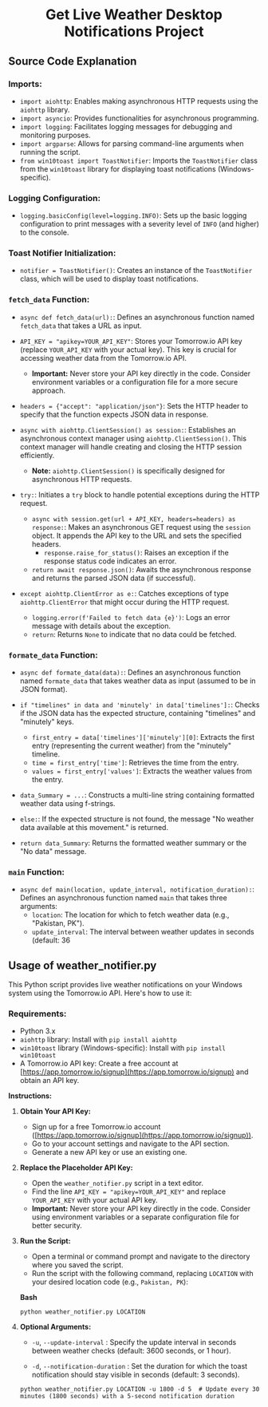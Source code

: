 <h1 align='center'>Get Live Weather Desktop Notifications Project</h1>

## Source Code Explanation
  ### **Imports:**
  -   `import aiohttp`: Enables making asynchronous HTTP requests using the `aiohttp` library.
  -   `import asyncio`: Provides functionalities for asynchronous programming.
  -   `import logging`: Facilitates logging messages for debugging and monitoring purposes.
  -   `import argparse`: Allows for parsing command-line arguments when running the script.
  -   `from win10toast import ToastNotifier`: Imports the `ToastNotifier` class from the `win10toast` library for displaying toast notifications (Windows-specific).
  
  ### **Logging Configuration:**
  
  -   `logging.basicConfig(level=logging.INFO)`: Sets up the basic logging configuration to print messages with a severity level of `INFO` (and higher) to the console.
  
  ### **Toast Notifier Initialization:**
  
  -   `notifier = ToastNotifier()`: Creates an instance of the `ToastNotifier` class, which will be used to display toast notifications.
  
  ### **`fetch_data` Function:**
  
  -   `async def fetch_data(url):`: Defines an asynchronous function named `fetch_data` that takes a URL as input.
  -   `API_KEY = "apikey=YOUR_API_KEY"`: Stores your Tomorrow.io API key (replace `YOUR_API_KEY` with your actual key). This key is crucial for accessing weather data from the Tomorrow.io API.
      -   **Important:** Never store your API key directly in the code. Consider environment variables or a configuration file for a more secure approach.
        
  -   `headers = {"accept": "application/json"}`: Sets the HTTP header to specify that the function expects JSON data in response.
  -   `async with aiohttp.ClientSession() as session:`: Establishes an asynchronous context manager using `aiohttp.ClientSession()`. This context manager will handle creating and closing the HTTP session efficiently.
      -   **Note:**  `aiohttp.ClientSession()` is specifically designed for asynchronous HTTP requests.
        
  -   `try:`: Initiates a `try` block to handle potential exceptions during the HTTP request.
      -   `async with session.get(url + API_KEY, headers=headers) as response:`: Makes an asynchronous GET request using the `session` object. It appends the API key to the URL and sets the specified headers.
          -   `response.raise_for_status()`: Raises an exception if the response status code indicates an error.
      -   `return await response.json()`: Awaits the asynchronous response and returns the parsed JSON data (if successful).
        
  -   `except aiohttp.ClientError as e:`: Catches exceptions of type `aiohttp.ClientError` that might occur during the HTTP request.
      -   `logging.error(f'Failed to fetch data {e}')`: Logs an error message with details about the exception.
      -   `return`: Returns `None` to indicate that no data could be fetched.
  
  ### **`formate_data` Function:**
  
  -   `async def formate_data(data):`: Defines an asynchronous function named `formate_data` that takes weather data as input (assumed to be in JSON format).
  -   `if "timelines" in data and 'minutely' in data['timelines']:`: Checks if the JSON data has the expected structure, containing "timelines" and "minutely" keys.
      -   `first_entry = data['timelines']['minutely'][0]`: Extracts the first entry (representing the current weather) from the "minutely" timeline.
      -   `time = first_entry['time']`: Retrieves the time from the entry.
      -   `values = first_entry['values']`: Extracts the weather values from the entry.
        
  -   `data_Summary = ...`: Constructs a multi-line string containing formatted weather data using f-strings.
  -   `else:`: If the expected structure is not found, the message "No weather data available at this movement." is returned.
  -   `return data_Summary`: Returns the formatted weather summary or the "No data" message.

  ### **`main` Function:**
  
  -   `async def main(location, update_interval, notification_duration):`: Defines an asynchronous function named `main` that takes three arguments:
      -   `location`: The location for which to fetch weather data (e.g., "Pakistan, PK").
      -   `update_interval`: The interval between weather updates in seconds (default: 36
   
  ## Usage of weather_notifier.py

This Python script provides live weather notifications on your Windows system using the Tomorrow.io API. Here's how to use it:

### **Requirements:**

  -   Python 3.x
  -   `aiohttp` library: Install with `pip install aiohttp`
  -   `win10toast` library (Windows-specific): Install with `pip install win10toast`
  -   A Tomorrow.io API key: Create a free account at [https://app.tomorrow.io/signup](https://app.tomorrow.io/signup) and obtain an API key.
  
  **Instructions:**
  
  1.  **Obtain Your API Key:**
      
      -   Sign up for a free Tomorrow.io account ([https://app.tomorrow.io/signup](https://app.tomorrow.io/signup)).
      -   Go to your account settings and navigate to the API section.
      -   Generate a new API key or use an existing one.
  2.  **Replace the Placeholder API Key:**
      
      -   Open the `weather_notifier.py` script in a text editor.
      -   Find the line `API_KEY = "apikey=YOUR_API_KEY"` and replace `YOUR_API_KEY` with your actual API key.
      -   **Important:** Never store your API key directly in the code. Consider using environment variables or a separate configuration file for better security.
  3.  **Run the Script:**
      
      -   Open a terminal or command prompt and navigate to the directory where you saved the script.
      -   Run the script with the following command, replacing `LOCATION` with your desired location code (e.g.,  `Pakistan, PK`):

        **Bash**
         ```
         python weather_notifier.py LOCATION
         ```
         
  4. **Optional Arguments:**
     
     - ```-u```,  ```--update-interval``` : Specify the update interval in seconds between weather checks (default: 3600 seconds, or 1 hour).
    
     -  ```-d```,  ```--notification-duration``` : Set the duration for which the toast notification should stay visible in seconds (default: 3 seconds).
    
      ```
      python weather_notifier.py LOCATION -u 1800 -d 5  # Update every 30 minutes (1800 seconds) with a 5-second notification duration
      ```
    
